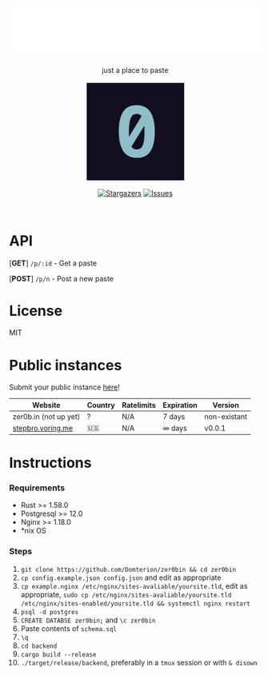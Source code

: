<div align="center">
	<h1>
    	<img src="zer0bin.svg"/>
	</h1>
    just a place to paste
    <br>
	<br>
    <img src="./frontend/zero.png" />
    <p align="center">
	<a href="https://github.com/domterion/zer0bin/stargazers">
		<img alt="Stargazers" src="https://img.shields.io/github/stars/domterion/zer0bin?style=for-the-badge&logo=starship&color=c4a7e7&logoColor=f6c177&labelColor=12101F"></a>
<!-- 	<a href="https://github.com/domterion/zer0bin/releases/latest">
		<img alt="Releases" src="https://img.shields.io/github/release/domterion/zer0bin?style=for-the-badge&logo=github&color=31748f&logoColor=ebbcba&labelColor=12101F"/></a> -->
	<a href="https://github.com/domterion/zer0bin/issues">
		<img alt="Issues" src="https://img.shields.io/github/issues/domterion/zer0bin?style=for-the-badge&logo=gitbook&color=9ccfd8&logoColor=eb6f92&labelColor=12101F"></a>
</p>
    <br>
</div>

# API

[**GET**] `/p/:id` - Get a paste

[**POST**] `/p/n` - Post a new paste

# License

MIT

# Public instances
Submit your public instance [here](https://github.com/Domterion/zer0bin/issues/new?assignees=&labels=&template=03_public_instance.md&title=%F0%9F%9A%80+)!

| Website | Country | Ratelimits | Expiration | Version |
|-|-|-|-|-|
| zer0b.in (not up yet) | ? | N/A | 7 days | non-existant |
| [stepbro.voring.me](https://stepbro.voring.me) | 🇺🇸 | N/A | ∞ days | v0.0.1 |

# Instructions
### Requirements

- Rust >= 1.58.0
- Postgresql >= 12.0
- Nginx >= 1.18.0
- \*nix OS

### Steps

1. `git clone https://github.com/Domterion/zer0bin && cd zer0bin`
2. `cp config.example.json config.json` and edit as appropriate
3. `cp example.nginx /etc/nginx/sites-avaliable/yoursite.tld`, edit as appropriate, `sudo cp /etc/nginx/sites-avaliable/yoursite.tld /etc/nginx/sites-enabled/yoursite.tld && systemctl nginx restart`
4. `psql -d postgres`
5. `CREATE DATABSE zer0bin;` and `\c zer0bin`
6. Paste contents of `schema.sql`
7. `\q`
8. `cd backend`
9. `cargo build --release`
10. `./target/release/backend`, preferably in a `tmux` session or with `& disown`

